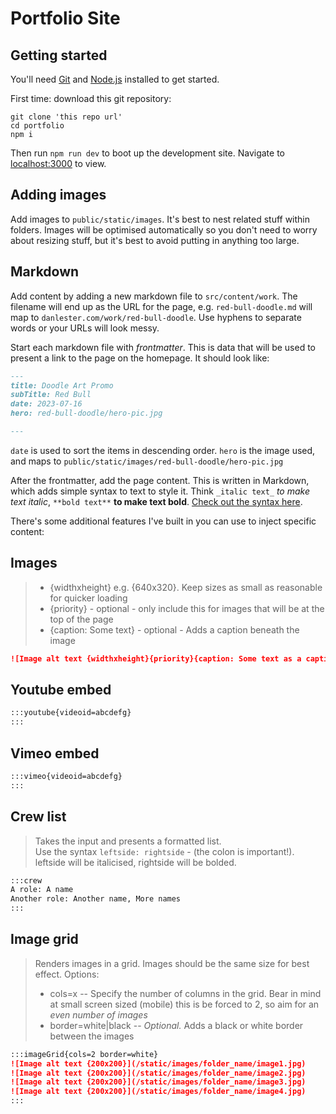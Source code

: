# Portfolio Site

## Getting started
You'll need [Git](https://git-scm.com/) and [Node.js](https://nodejs.org/en) installed to get started.

First time: download this git repository:
```base
git clone 'this repo url'
cd portfolio
npm i
```

Then run `npm run dev` to boot up the development site. Navigate to [localhost:3000](http://localhost:3000) to view.

## Adding images
Add images to `public/static/images`. It's best to nest related stuff within folders. Images will be optimised automatically so you don't need to worry about resizing stuff, but it's best to avoid putting in anything too large.

## Markdown
Add content by adding a new markdown file to `src/content/work`. The filename will end up as the URL for the page, e.g. `red-bull-doodle.md` will map to `danlester.com/work/red-bull-doodle`. Use hyphens to separate words or your URLs will look messy.

Start each markdown file with _frontmatter_. This is data that will be used to present a link to the page on the homepage. It should look like:
```md
---
title: Doodle Art Promo
subTitle: Red Bull
date: 2023-07-16
hero: red-bull-doodle/hero-pic.jpg

---
```
`date` is used to sort the items in descending order. `hero` is the image used, and maps to `public/static/images/red-bull-doodle/hero-pic.jpg`

After the frontmatter, add the page content. This is written in Markdown, which adds simple syntax to text to style it. Think `_italic text_` _to make text italic_, `**bold text**` **to make text bold**. [Check out the syntax here](https://www.markdownguide.org/basic-syntax/).

There's some additional features I've built in you can use to inject specific content:

## Images
> - {widthxheight} e.g. {640x320}. Keep sizes as small as reasonable for quicker loading
> - {priority} - optional - only include this for images that will be at the top of the page
> - {caption: Some text} - optional - Adds a caption beneath the image
```md
![Image alt text {widthxheight}{priority}{caption: Some text as a caption}](/static/images/folder_name/image_name.jpg 'Image title')
```

## Youtube embed
```md
:::youtube{videoid=abcdefg}
:::
```

## Vimeo embed
```md
:::vimeo{videoid=abcdefg}
:::
```

## Crew list
> Takes the input and presents a formatted list.  
Use the syntax `leftside: rightside` - (the colon is important!). leftside will be italicised, rightside will be bolded.
```md
:::crew
A role: A name
Another role: Another name, More names
:::
```

## Image grid
> Renders images in a grid. Images should be the same size for best effect.
> Options:
> - cols=x  --  Specify the number of columns in the grid. Bear in mind at small screen sized (mobile) this is be forced to 2, so aim for an _even number of images_  
> - border=white|black  --  _Optional._ Adds a black or white border between the images
```md
:::imageGrid{cols=2 border=white}
![Image alt text {200x200}](/static/images/folder_name/image1.jpg)
![Image alt text {200x200}](/static/images/folder_name/image2.jpg)
![Image alt text {200x200}](/static/images/folder_name/image3.jpg)
![Image alt text {200x200}](/static/images/folder_name/image4.jpg)
:::
```


